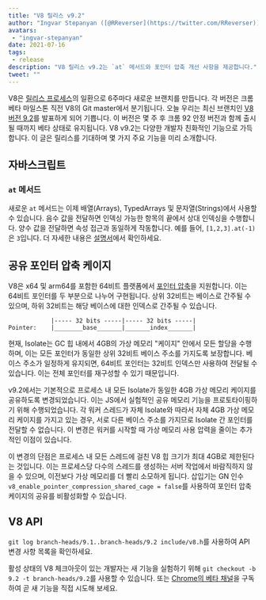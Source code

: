 ```yaml
---
title: "V8 릴리스 v9.2"
author: "Ingvar Stepanyan ([@RReverser](https://twitter.com/RReverser))"
avatars:
 - "ingvar-stepanyan"
date: 2021-07-16
tags:
 - release
description: "V8 릴리스 v9.2는 `at` 메서드와 포인터 압축 개선 사항을 제공합니다."
tweet: ""
---
```

V8은 [릴리스 프로세스](https://v8.dev/docs/release-process)의 일환으로 6주마다 새로운 브랜치를 만듭니다. 각 버전은 크롬 베타 마일스톤 직전 V8의 Git master에서 분기됩니다. 오늘 우리는 최신 브랜치인 [V8 버전 9.2](https://chromium.googlesource.com/v8/v8.git/+log/branch-heads/9.2)를 발표하게 되어 기쁩니다. 이 버전은 몇 주 후 크롬 92 안정 버전과 함께 출시될 때까지 베타 상태로 유지됩니다. V8 v9.2는 다양한 개발자 친화적인 기능으로 가득합니다. 이 글은 릴리스를 기대하며 몇 가지 주요 기능을 미리 소개합니다.

<!--truncate-->
## 자바스크립트

### `at` 메서드

새로운 `at` 메서드는 이제 배열(Arrays), TypedArrays 및 문자열(Strings)에서 사용할 수 있습니다. 음수 값을 전달하면 인덱싱 가능한 항목의 끝에서 상대 인덱싱을 수행합니다. 양수 값을 전달하면 속성 접근과 동일하게 작동합니다. 예를 들어, `[1,2,3].at(-1)`은 `3`입니다. 더 자세한 내용은 [설명서](https://v8.dev/features/at-method)에서 확인하세요.

## 공유 포인터 압축 케이지

V8은 x64 및 arm64를 포함한 64비트 플랫폼에서 [포인터 압축](https://v8.dev/blog/pointer-compression)을 지원합니다. 이는 64비트 포인터를 두 부분으로 나누어 구현됩니다. 상위 32비트는 베이스로 간주될 수 있으며, 하위 32비트는 해당 베이스에 대한 인덱스로 간주될 수 있습니다.

```
            |----- 32 bits -----|----- 32 bits -----|
Pointer:    |________base_______|_______index_______|
```

현재, Isolate는 GC 힙 내에서 4GB의 가상 메모리 "케이지" 안에서 모든 할당을 수행하며, 이는 모든 포인터가 동일한 상위 32비트 베이스 주소를 가지도록 보장합니다. 베이스 주소가 일정하게 유지되면, 64비트 포인터는 32비트 인덱스만 사용하여 전달될 수 있습니다. 이는 전체 포인터를 재구성할 수 있기 때문입니다.

v9.2에서는 기본적으로 프로세스 내 모든 Isolate가 동일한 4GB 가상 메모리 케이지를 공유하도록 변경되었습니다. 이는 JS에서 실험적인 공유 메모리 기능을 프로토타이핑하기 위해 수행되었습니다. 각 워커 스레드가 자체 Isolate와 따라서 자체 4GB 가상 메모리 케이지를 가지고 있는 경우, 서로 다른 베이스 주소를 가지므로 Isolate 간 포인터를 전달할 수 없습니다. 이 변경은 워커를 시작할 때 가상 메모리 사용 압력을 줄이는 추가적인 이점이 있습니다.

이 변경의 단점은 프로세스 내 모든 스레드에 걸친 V8 힙 크기가 최대 4GB로 제한된다는 것입니다. 이는 프로세스당 다수의 스레드를 생성하는 서버 작업에서 바람직하지 않을 수 있으며, 이전보다 가상 메모리를 더 빨리 소모하게 됩니다. 삽입기는 GN 인수 `v8_enable_pointer_compression_shared_cage = false`를 사용하여 포인터 압축 케이지의 공유를 비활성화할 수 있습니다.

## V8 API

`git log branch-heads/9.1..branch-heads/9.2 include/v8.h`를 사용하여 API 변경 사항 목록을 확인하세요.

활성 상태의 V8 체크아웃이 있는 개발자는 새 기능을 실험하기 위해 `git checkout -b 9.2 -t branch-heads/9.2`를 사용할 수 있습니다. 또는 [Chrome의 베타 채널](https://www.google.com/chrome/browser/beta.html)을 구독하여 곧 새 기능을 직접 시도해 보세요.
